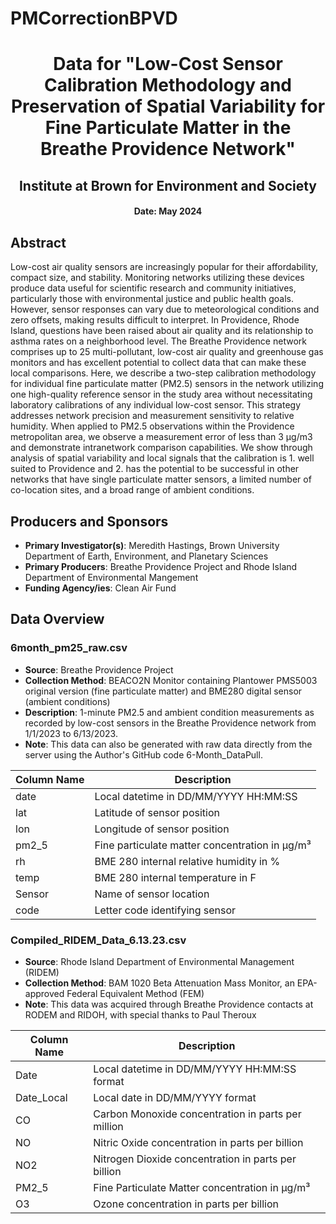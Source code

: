 # PMCorrectionBPVD

<div align="center">
    <h1>Data for "Low-Cost Sensor Calibration Methodology and Preservation of Spatial Variability for Fine Particulate Matter in the Breathe Providence Network"</h1>
    <h2>Institute at Brown for Environment and Society</h2>
    <h4> Date: May 2024 </h4>
</div>

## Abstract
Low-cost air quality sensors are increasingly popular for their affordability, compact size, and stability. Monitoring networks utilizing these devices produce data useful for scientific research and community initiatives, particularly those with environmental justice and public health goals. However, sensor responses can vary due to meteorological conditions and zero offsets, making results difficult to interpret. In Providence, Rhode Island, questions have been raised about air quality and its relationship to asthma rates on a neighborhood level. The Breathe Providence network comprises up to 25 multi-pollutant, low-cost air quality and greenhouse gas monitors and has excellent potential to collect data that can make these local comparisons. Here, we describe a two-step calibration methodology for individual fine particulate matter (PM2.5) sensors in the network utilizing one high-quality reference sensor in the study area without necessitating laboratory calibrations of any individual low-cost sensor. This strategy addresses network precision and measurement sensitivity to relative humidity. When applied to PM2.5 observations within the Providence metropolitan area, we observe a measurement error of less than 3 μg/m3 and demonstrate intranetwork comparison capabilities. We show through analysis of spatial variability and local signals that the calibration is 1. well suited to Providence and 2. has the potential to be successful in other networks that have single particulate matter sensors, a limited number of co-location sites, and a broad range of ambient conditions.

## Producers and Sponsors
- **Primary Investigator(s)**: Meredith Hastings, Brown University Department of Earth, Environment, and Planetary Sciences
- **Primary Producers**: Breathe Providence Project and Rhode Island Department of Environmental Mangement
- **Funding Agency/ies**: Clean Air Fund

## Data Overview
### 6month_pm25_raw.csv
- **Source**: Breathe Providence Project
- **Collection Method**: BEACO2N Monitor containing Plantower PMS5003 original version (fine particulate matter) and BME280 digital sensor (ambient conditions)
- **Description**: 1-minute PM2.5 and ambient condition measurements as recorded by low-cost sensors in the Breathe Providence network from 1/1/2023 to 6/13/2023. 
- **Note**: This data can also be generated with raw data directly from the server using the Author's GitHub code 6-Month_DataPull.

| Column Name | Description                                                  |
|-------------|--------------------------------------------------------------|
| date        | Local datetime in DD/MM/YYYY HH:MM:SS                        |
| lat         | Latitude of sensor position                                  |
| lon         | Longitude of sensor position                                 |
| pm2_5       | Fine particulate matter concentration in µg/m³               |
| rh          | BME 280 internal relative humidity in %                      |
| temp        | BME 280 internal temperature in F                            |
| Sensor      | Name of sensor location                                      |
| code        | Letter code identifying sensor                               |

### Compiled_RIDEM_Data_6.13.23.csv
- **Source**: Rhode Island Department of Environmental Management (RIDEM)
- **Collection Method**: BAM 1020 Beta Attenuation Mass Monitor, an EPA-approved Federal Equivalent Method (FEM)
- **Note**: This data was acquired through Breathe Providence contacts at RODEM and RIDOH, with special thanks to Paul Theroux

| Column Name | Description                                                  |
|-------------|--------------------------------------------------------------|
| Date        | Local datetime in DD/MM/YYYY HH:MM:SS format                 |
| Date_Local  | Local date in DD/MM/YYYY format                              |
| CO          | Carbon Monoxide concentration in parts per million           |
| NO          | Nitric Oxide concentration in parts per billion              |
| NO2         | Nitrogen Dioxide concentration in parts per billion          |
| PM2_5       | Fine Particulate Matter concentration in µg/m³               |
| O3          | Ozone concentration in parts per billion                     |